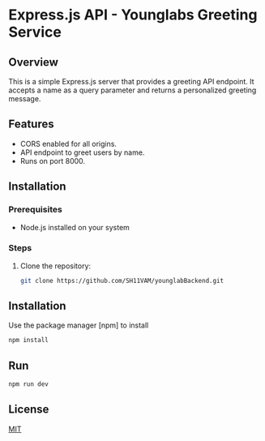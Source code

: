 # Express.js API - Younglabs Greeting Service

## Overview

This is a simple Express.js server that provides a greeting API endpoint. It accepts a name as a query parameter and returns a personalized greeting message.

## Features

- CORS enabled for all origins.
- API endpoint to greet users by name.
- Runs on port 8000.

## Installation

### Prerequisites

- Node.js installed on your system

### Steps

1. Clone the repository:
    ```sh
   git clone https://github.com/SH11VAM/younglabBackend.git


## Installation

Use the package manager [npm] to install 

```bash
npm install 
```
## Run 

```bash
npm run dev
```


## License

[MIT](https://choosealicense.com/licenses/mit/)
